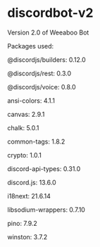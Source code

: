 # discordbot-v2
Version 2.0 of Weeaboo Bot

Packages used:

@discordjs/builders: 0.12.0

@discordjs/rest: 0.3.0

@discordjs/voice: 0.8.0

ansi-colors: 4.1.1

canvas: 2.9.1

chalk: 5.0.1

common-tags: 1.8.2 

crypto: 1.0.1

discord-api-types: 0.31.0

discord.js: 13.6.0

i18next: 21.6.14

libsodium-wrappers: 0.7.10

pino: 7.9.2

winston: 3.7.2
